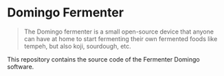 # Domingo Fermenter

> The Domingo fermenter is a small open-source device that anyone can have at home to start fermenting their own fermented foods like tempeh, but also koji, sourdough, etc.

This repository contains the source code of the Fermenter Domingo software.